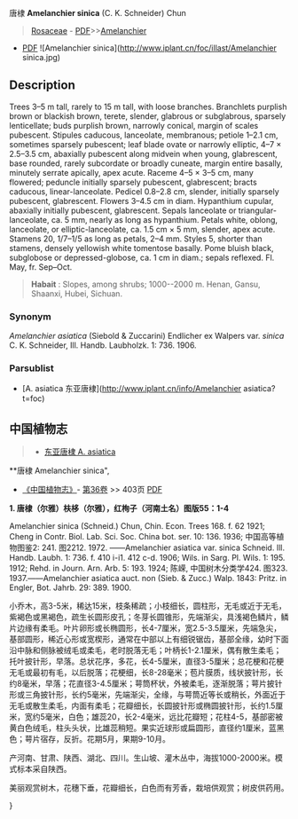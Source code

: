 唐棣 **Amelanchier sinica** (C. K. Schneider) Chun

> [Rosaceae](http://www.iplant.cn/info/Rosaceae?t=foc) - [PDF](http://www.iplant.cn/foc/pdf/Rosaceae.pdf)>>[Amelanchier](http://www.iplant.cn/info/Amelanchier?t=foc)
 - [PDF](http://www.iplant.cn/foc/pdf/Amelanchier.pdf)
![Amelanchier sinica](http://www.iplant.cn/foc/illast/Amelanchier sinica.jpg)

## Description

Trees 3–5 m tall, rarely to 15 m tall, with loose branches. Branchlets purplish brown or blackish brown, terete, slender, glabrous or subglabrous, sparsely lenticellate; buds purplish brown, narrowly conical, margin of scales pubescent. Stipules caducous, lanceolate, membranous; petiole 1–2.1 cm, sometimes sparsely pubescent; leaf blade ovate or narrowly elliptic, 4–7 × 2.5–3.5 cm, abaxially pubescent along midvein when young, glabrescent, base rounded, rarely subcordate or broadly cuneate, margin entire basally, minutely serrate apically, apex acute. Raceme 4–5 × 3–5 cm, many flowered; peduncle initially sparsely pubescent, glabrescent; bracts caducous, linear-lanceolate. Pedicel 0.8–2.8 cm, slender, initially sparsely pubescent, glabrescent. Flowers 3–4.5 cm in diam. Hypanthium cupular, abaxially initially pubescent, glabrescent. Sepals lanceolate or triangular-lanceolate, ca. 5 mm, nearly as long as hypanthium. Petals white, oblong, lanceolate, or elliptic-lanceolate, ca. 1.5 cm × 5 mm, slender, apex acute. Stamens 20, 1/7–1/5 as long as petals, 2–4 mm. Styles 5, shorter than stamens, densely yellowish white tomentose basally. Pome bluish black, subglobose or depressed-globose, ca. 1 cm in diam.; sepals reflexed. Fl. May, fr. Sep–Oct.

> **Habait** : 
> Slopes, among shrubs; 1000--2000 m. Henan, Gansu, Shaanxi, Hubei, Sichuan.

### Synonym
*Amelanchier asiatica* (Siebold & Zuccarini) Endlicher ex Walpers var. *sinica* C. K. Schneider, Ill. Handb. Laubholzk. 1: 736. 1906.

### Parsublist

* [A.  asiatica  东亚唐棣](http://www.iplant.cn/info/Amelanchier asiatica?t=foc)

## 中国植物志

> * [东亚唐棣  A.  asiatica](Amelanchier-asiatica-东亚唐棣.md)

**唐棣 Amelanchier sinica",

* [《中国植物志》](http://www.iplant.cn/frps)- [第36卷](http://www.iplant.cn/frps/vol/36) >> 403页 [PDF](http://www.iplant.cn/frps/pdf/36/403.PDF)

**1. 唐棣（尔雅）枎栘（尔雅），红栒子（河南土名）图版55：1-4**

Amelanchier sinica (Schneid.) Chun, Chin. Econ. Trees 168. f. 62 1921; Cheng in Contr. Biol. Lab. Sci. Soc. China bot. ser. 10: 136. 1936; 中国高等植物图鉴2: 241. 图2212. 1972. ——Amelanchier asiatica var. sinica Schneid. Ill. Handb. Laubh. 1: 736. f. 410 i-i1. 412 c-d. 1906; Wils. in Sarg. Pl. Wils. 1: 195. 1912; Rehd. in Journ. Arn. Arb. 5: 193. 1924; 陈嵘, 中国树木分类学424. 图323. 1937.——Amelanchier asiatica auct. non (Sieb. & Zucc.) Walp. 1843: Pritz. in Engler, Bot. Jahrb. 29: 389. 1900.

小乔木，高3-5米，稀达15米，枝条稀疏；小枝细长，圆柱形，无毛或近于无毛，紫褐色或黑褐色，疏生长圆形皮孔；冬芽长圆锥形，先端渐尖，具浅褐色鳞片，鳞片边缘有柔毛。叶片卵形或长椭圆形，长4-7厘米，宽2.5-3.5厘米，先端急尖，基部圆形，稀近心形或宽楔形，通常在中部以上有细锐锯齿，基部全缘，幼时下面沿中脉和侧脉被绒毛或柔毛，老时脱落无毛；叶柄长1-2.1厘米，偶有散生柔毛；托叶披针形，早落。总状花序，多花，长4-5厘米，直径3-5厘米；总花梗和花梗无毛或最初有毛，以后脱落；花梗细，长8-28毫米；苞片膜质，线状披针形，长约8毫米，早落；花直径3-4.5厘米；萼筒杯状，外被柔毛，逐渐脱落；萼片披针形或三角披针形，长约5毫米，先端渐尖，全缘，与萼筒近等长或稍长，外面近于无毛或散生柔毛，内面有柔毛；花瓣细长，长圆披针形或椭圆披针形，长约1.5厘米，宽约5毫米，白色；雄蕊20，长2-4毫米，远比花瓣短；花柱4-5，基部密被黄白色绒毛，柱头头状，比雄蕊稍短。果实近球形或扁圆形，直径约1厘米，蓝黑色；萼片宿存，反折。花期5月，果期9-10月。

产河南、甘肃、陕西、湖北、四川。生山坡、灌木丛中，海拔1000-2000米。模式标本采自陕西。

美丽观赏树木，花穗下垂，花瓣细长，白色而有芳香，栽培供观赏；树皮供药用。

}